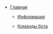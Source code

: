 * [Главная](./README.md)

   * [Информация](./Основное/info.md)

   * [Команды бота](./commands/cmds.md)
